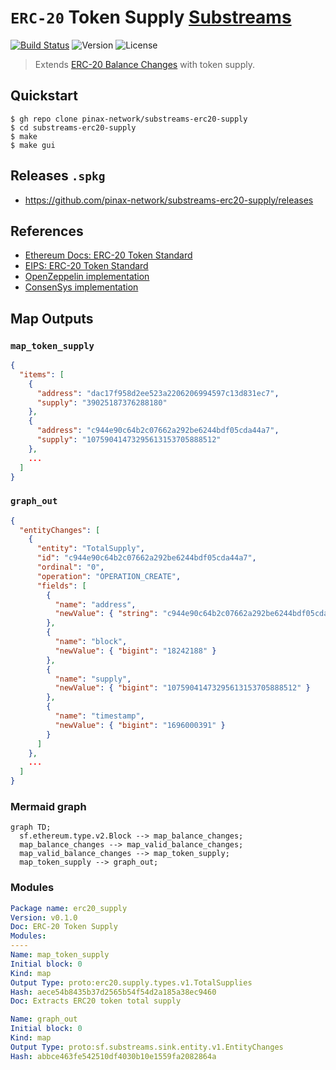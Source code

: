 # `ERC-20` Token Supply [Substreams](https://substreams.streamingfast.io)

[![Build Status](https://github.com/pinax-network/substreams-erc20-supply/actions/workflows/test.yml/badge.svg)](https://github.com/pinax-network/substreams-erc20-supply/actions/workflows/test.yml)
![Version](https://img.shields.io/github/v/release/pinax-network/substreams-erc20-supply)
![License](https://img.shields.io/github/license/pinax-network/substreams-erc20-supply)

> Extends [ERC-20 Balance Changes](https://github.com/streamingfast/substreams-erc20-balance-changes) with token supply.

## Quickstart

```
$ gh repo clone pinax-network/substreams-erc20-supply
$ cd substreams-erc20-supply
$ make
$ make gui
```

## Releases `.spkg`

- https://github.com/pinax-network/substreams-erc20-supply/releases

## References
- [Ethereum Docs: ERC-20 Token Standard](https://ethereum.org/en/developers/docs/standards/tokens/erc-20/)
- [EIPS: ERC-20 Token Standard ](https://eips.ethereum.org/EIPS/eip-20)
- [OpenZeppelin implementation](https://github.com/OpenZeppelin/openzeppelin-contracts/blob/9b3710465583284b8c4c5d2245749246bb2e0094/contracts/token/ERC20/ERC20.sol)
- [ConsenSys implementation](https://github.com/ConsenSys/Tokens/blob/fdf687c69d998266a95f15216b1955a4965a0a6d/contracts/eip20/EIP20.sol)

## Map Outputs

### `map_token_supply`

```json
{
  "items": [
    {
      "address": "dac17f958d2ee523a2206206994597c13d831ec7",
      "supply": "39025187376288180"
    },
    {
      "address": "c944e90c64b2c07662a292be6244bdf05cda44a7",
      "supply": "10759041473295613153705888512"
    },
    ...
  ]
}
```

### `graph_out`

```json
{
  "entityChanges": [
    {
      "entity": "TotalSupply",
      "id": "c944e90c64b2c07662a292be6244bdf05cda44a7",
      "ordinal": "0",
      "operation": "OPERATION_CREATE",
      "fields": [
        {
          "name": "address",
          "newValue": { "string": "c944e90c64b2c07662a292be6244bdf05cda44a7" }
        },
        {
          "name": "block",
          "newValue": { "bigint": "18242188" }
        },
        {
          "name": "supply",
          "newValue": { "bigint": "10759041473295613153705888512" }
        },
        {
          "name": "timestamp",
          "newValue": { "bigint": "1696000391" }
        }
      ]
    },
    ...
  ]
}
```

### Mermaid graph

```mermaid
graph TD;
  sf.ethereum.type.v2.Block --> map_balance_changes;
  map_balance_changes --> map_valid_balance_changes;
  map_valid_balance_changes --> map_token_supply;
  map_token_supply --> graph_out;
```

### Modules

```yaml
Package name: erc20_supply
Version: v0.1.0
Doc: ERC-20 Token Supply
Modules:
----
Name: map_token_supply
Initial block: 0
Kind: map
Output Type: proto:erc20.supply.types.v1.TotalSupplies
Hash: aece54b8435b37d2565b54f54d2a185a38ec9460
Doc: Extracts ERC20 token total supply

Name: graph_out
Initial block: 0
Kind: map
Output Type: proto:sf.substreams.sink.entity.v1.EntityChanges
Hash: abbce463fe542510df4030b10e1559fa2082864a
```
